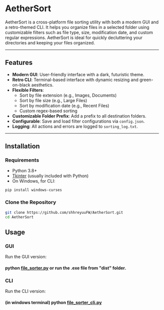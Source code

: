 # AetherSort

AetherSort is a cross-platform file sorting utility with both a modern GUI and a retro-themed CLI. It helps you organize files in a selected folder using customizable filters such as file type, size, modification date, and custom regular expressions. AetherSort is ideal for quickly decluttering your directories and keeping your files organized.

---

## Features

- **Modern GUI**: User-friendly interface with a dark, futuristic theme.
- **Retro CLI**: Terminal-based interface with dynamic resizing and green-on-black aesthetics.
- **Flexible Filters**:
  - Sort by file extension (e.g., Images, Documents)
  - Sort by file size (e.g., Large Files)
  - Sort by modification date (e.g., Recent Files)
  - Custom regex-based sorting
- **Customizable Folder Prefix**: Add a prefix to all destination folders.
- **Configurable**: Save and load filter configurations via `config.json`.
- **Logging**: All actions and errors are logged to `sorting_log.txt`.

---

## Installation

### Requirements

- Python 3.8+
- [Tkinter](https://docs.python.org/3/library/tkinter.html) (usually included with Python)
- On Windows, for CLI:
```pip
pip install windows-curses
```

### Clone the Repository

```sh
git clone https://github.com/shhreyuuFW/AetherSort.git
cd AetherSort
```
## Usage
### GUI
Run the GUI version:
#### python [file_sorter.py](http://_vscodecontentref_/0) or run the .exe file from "dist" folder.

### CLI
Run the CLI version:
#### (in windows terminal) python [file_sorter_cli.py](http://_vscodecontentref_/1)


